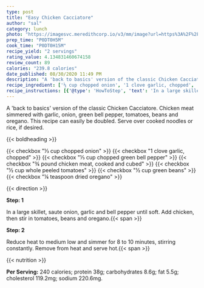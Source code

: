 ```yaml
---
type: post
title: "Easy Chicken Cacciatore"
author: "sal"
category: lunch
photo: "https://imagesvc.meredithcorp.io/v3/mm/image?url=https%3A%2F%2Fimages.media-allrecipes.com%2Fuserphotos%2F678619.jpg"
prep_time: "P0DT0H5M"
cook_time: "P0DT0H15M"
recipe_yield: "2 servings"
rating_value: 4.134831460674158
review_count: 89
calories: "239.8 calories"
date_published: 08/30/2020 11:49 PM
description: "A 'back to basics' version of the classic Chicken Cacciatore. Chicken meat simmered with garlic, onion, green bell pepper, tomatoes, beans and oregano. This recipe can easily be doubled. Serve over cooked noodles or rice, if desired."
recipe_ingredient: ['⅓ cup chopped onion', '1 clove garlic, chopped', '⅓ cup chopped green bell pepper', '¾ pound chicken meat, cooked and cubed', '½ cup whole peeled tomatoes', '½ cup green beans', '¼ teaspoon dried oregano']
recipe_instructions: [{'@type': 'HowToStep', 'text': 'In a large skillet, saute onion, garlic and bell pepper until soft. Add chicken, then stir in tomatoes, beans and oregano.\n'}, {'@type': 'HowToStep', 'text': 'Reduce heat to medium low and simmer for 8 to 10 minutes, stirring constantly. Remove from heat and serve hot.\n'}]
---
```


A 'back to basics' version of the classic Chicken Cacciatore. Chicken meat simmered with garlic, onion, green bell pepper, tomatoes, beans and oregano. This recipe can easily be doubled. Serve over cooked noodles or rice, if desired. 

{{< boldheading >}}

{{< checkbox "⅓ cup chopped onion" >}}
{{< checkbox "1 clove garlic, chopped" >}}
{{< checkbox "⅓ cup chopped green bell pepper" >}}
{{< checkbox "¾ pound chicken meat, cooked and cubed" >}}
{{< checkbox "½ cup whole peeled tomatoes" >}}
{{< checkbox "½ cup green beans" >}}
{{< checkbox "¼ teaspoon dried oregano" >}}


{{< direction >}}

**Step: 1**

In a large skillet, saute onion, garlic and bell pepper until soft. Add chicken, then stir in tomatoes, beans and oregano.{{< span >}}

**Step: 2**

Reduce heat to medium low and simmer for 8 to 10 minutes, stirring constantly. Remove from heat and serve hot.{{< span >}}

{{< nutrition >}}

**Per Serving:** 240 calories; protein 38g; carbohydrates 8.6g; fat 5.5g; cholesterol 119.2mg; sodium 220.6mg.